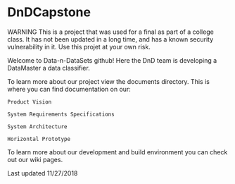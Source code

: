 # DnDCapstone

WARNING
This is a project that was used for a final as part of a college class. It has not been updated in a long time, and has a known security vulnerability in it. Use this projet at your own risk.

Welcome to Data-n-DataSets github!
Here the DnD team is developing a DataMaster a data classifier.

To learn more about our project view the documents directory. 
This is where you can find documentation on our:

    Product Vision
    
    System Requirements Specifications
    
    System Architecture
    
    Horizontal Prototype
        
To learn more about our development and build environment you can check out our wiki pages.



Last updated 11/27/2018

